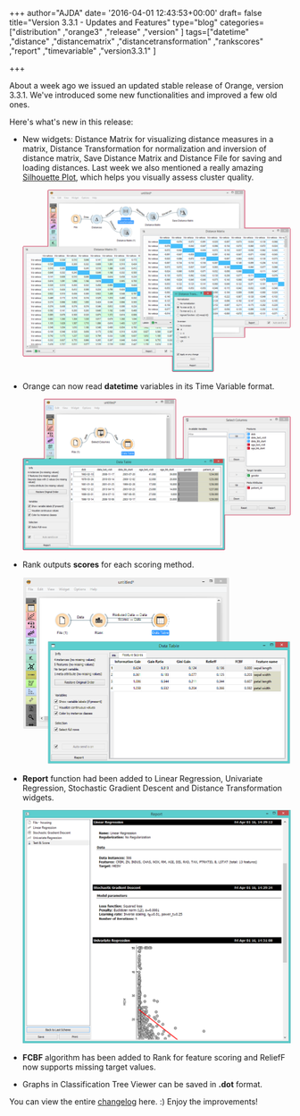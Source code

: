 +++
author="AJDA"
date= '2016-04-01 12:43:53+00:00'
draft= false
title="Version 3.3.1 - Updates and Features"
type="blog"
categories=["distribution" ,"orange3" ,"release" ,"version" ]
tags=["datetime" ,"distance" ,"distancematrix" ,"distancetransformation" ,"rankscores" ,"report" ,"timevariable" ,"version3.3.1" ]

+++

About a week ago we issued an updated stable release of Orange, version 3.3.1. We've introduced some new functionalities and improved a few old ones.

Here's what's new in this release:


* New widgets: Distance Matrix for visualizing distance measures in a matrix, Distance Transformation for normalization and inversion of distance matrix, Save Distance Matrix and Distance File for saving and loading distances. Last week we also mentioned a really amazing [Silhouette Plot](/blog/2016/03/23/all-i-see-is-silhouette/), which helps you visually assess cluster quality.

	![](/images/2016/04/blog11.png)


* Orange can now read **datetime** variables in its Time Variable format.

	![](/images/2016/04/blog12.png)


* Rank outputs **scores** for each scoring method.

	![](/images/2016/04/blog13.png)



* **Report** function had been added to Linear Regression, Univariate Regression, Stochastic Gradient Descent and Distance Transformation widgets.

	![](/images/2016/04/blog14.png)


* **FCBF** algorithm has been added to Rank for feature scoring and ReliefF now supports missing target values.

* Graphs in Classification Tree Viewer can be saved in **.dot** format.



You can view the entire [changelog](https://github.com/biolab/orange3/blob/master/CHANGELOG.md) here. :) Enjoy the improvements!
